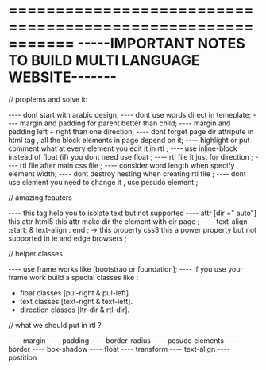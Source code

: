 

===========================================================
-----IMPORTANT NOTES TO BUILD MULTI LANGUAGE WEBSITE-------
===========================================================


// proplems and solve it:

---- dont start with arabic design;
---- dont use words direct in temeplate;
---- margin and padding for parent better than child;
---- margin and padding left + right than one direction;
---- dont forget page dir attripute in html tag , all the block elements in page depend on it;
---- highlight or put comment what at every element you edit it in rtl ;
---- use inline-block instead of float (if) you dont need use float ;
---- rtl file it just for direction ;
---- rtl file after main css file ;
---- consider word length when specify element width;
---- dont destroy nesting when creating rtl file ;
---- dont use element you need to change it , use pesudo element ;


// amazing feauters 

---- <bdi></bdi> this tag help you to isolate text but not supported 
---- attr [dir =" auto"] this attr html5 this attr make dir the element with dir page ;
---- text-align :start; & text-align : end ; -> this property css3 this a power property but not supported in ie and edge browsers ;

// helper classes

---- use frame works like [bootstrao or foundation];
---- if you use your frame work build a special classes like :
* float classes [pul-right & pul-left].
* text  classes [text-right & text-left].
* direction classes [ltr-dir & rtl-dir].

// what we should put in rtl ?

---- margin
---- padding
---- border-radius
---- pesudo elements
---- border
---- box-shadow
---- float
---- transform
---- text-align
---- postition
























